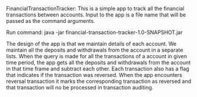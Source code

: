 FinancialTransactionTracker:
This is a simple app to track all the financial transactions between accounts. Input to the app is a file name that will be passed as the command arguments.

Run command: java -jar financial-transaction-tracker-1.0-SNAPSHOT.jar <Absolute path of the input file>

The design of the app is that we maintain details of each account. We maintain all the deposits and withdrawals from the account in a separate lists.
When the query is made for all the transactions of a account in given time period, the app gets all the deposits and withdrawals from the account in that time frame and subtract each other. Each transaction also has a flag that indicates if the transaction was reversed. When the app encounters reversal transaction it marks the corresponding transaction as reversed and that transaction will no be processed in transaction auditing.